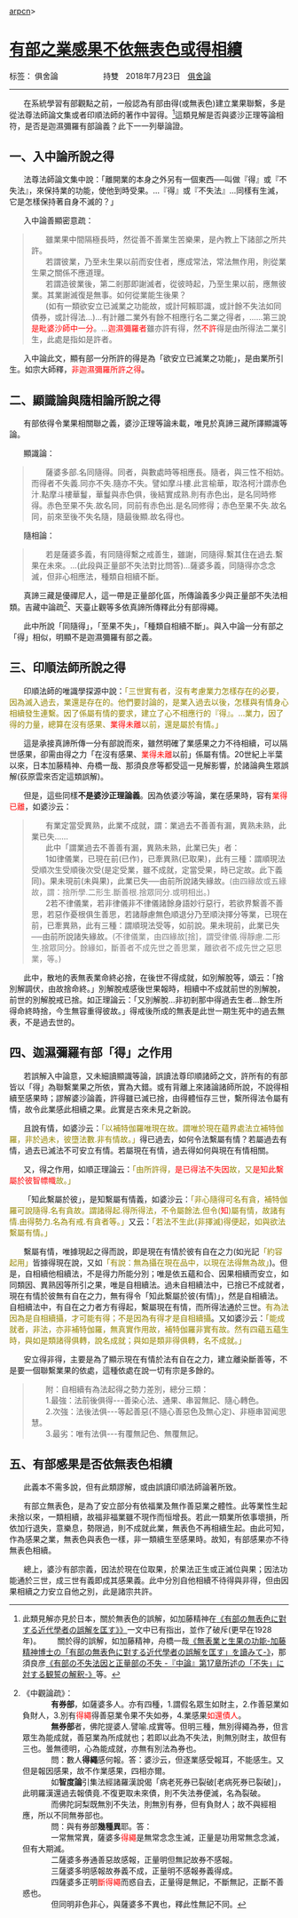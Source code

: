 ﻿[arpcn](https://arpcn.github.io/)><br>

# [有部之業感果不依無表色或得相續][1]

标签： 俱舍論
ᅟᅟᅟᅟᅟᅟ持雙ᅟ2018年7月23日ᅟ[俱舍論](https://mp.weixin.qq.com/s/HNNfqC3dI2HMy4MXRWK-pw)

---

ᅟᅟ在系統學習有部觀點之前，一般認為有部由得(或無表色)建立業果聯繫，多是從法尊法師論文集或者印順法師的著作中習得。[^1]這類見解是否與婆沙正理等論相符，是否是迦濕彌羅有部論義？此下一一列舉論證。

## 一、入中論所說之得

ᅟᅟ法尊法師論文集中說：「離開業的本身之外另有一個東西──叫做『得』或『不失法』，來保持業的功能，使他到時受果。…『得』或『不失法』…同樣有生滅，它是怎樣保持著自身不滅的？」

ᅟᅟ入中論善顯密意疏：

>ᅟᅟ雖業果中間隔極長時，然從善不善業生苦樂果，是內教上下諸部之所共許。<br>
>ᅟᅟ若謂彼業，乃至未生果以前而安住者，應成常法，常法無作用，則從業生果之關係不應道理。<br>
>ᅟᅟ若謂造彼業後，第二剎那即謝滅者，從彼時起，乃至生果以前，應無彼業。其業謝滅復是無事。如何從業能生後果？<br>
>ᅟᅟ(如有一類欲安立已滅業之功能故，或計阿賴耶識，或計餘不失法如同債券，或計得法…)…有計離二業外有餘不相應行名二業之得者，……第三說<font color="red">是毗婆沙師中一分</font>。…<font color="red">迦濕彌羅者</font>雖亦許有得，然<font color="red">不許</font>得是由所得法二業引生，此處是指如是許者。

ᅟᅟ入中論此文，顯有部一分所許的得是為「欲安立已滅業之功能」，是由業所引生。如宗大師釋，<font color="red">非迦濕彌羅所許之得</font>。

## 二、顯識論與隨相論所說之得

ᅟᅟ有部依得令業果相關聯之義，婆沙正理等論未載，唯見於真諦三藏所譯顯識等論。

ᅟᅟ顯識論：

>ᅟᅟ薩婆多部.名同隨得。同者，與數處時等相應長。隨者，與三性不相妨。而得者不失義.同亦不失.隨亦不失。譬如摩斗樓.此言榆華，取洛柯汁謂赤色汁.點摩斗樓華鬘，華鬘與赤色俱，後結實成熟.則有赤色出，是名同時修得。赤色至果不失.故名同，同前有赤色出.是名同修得；赤色至果不失.故名同，前來至後不失名隨，隨最後顯.故名得也。

ᅟᅟ隨相論：

>ᅟᅟ若是薩婆多義，有同隨得繫之戒善生，雖謝，同隨得.繫其住在過去.繫果在未來。…(此段與正量部不失法對比問答)…薩婆多義，同隨得亦念念滅，但非心相應法，種類自相續不斷。

ᅟᅟ真諦三藏是優禪尼人，這一帶是正量部化區，所傳論義多少與正量部不失法相類。吉藏中論疏[^2]、天臺止觀等多依真諦所傳釋此分有部得繩。

ᅟᅟ此中所說「同隨得」，「至果不失」，「種類自相續不斷」。與入中論一分有部之「得」相似，明顯不是迦濕彌羅有部之義。

## 三、印順法師所說之得

ᅟᅟ印順法師的唯識學探源中說：<font color="#958503">「三世實有者，沒有考慮業力怎樣存在的必要，因為滅入過去，業還是存在的。他們要討論的，是業入過去以後，怎樣與有情身心相續發生連繫。因了係屬有情的要求，建立了心不相應行的『得』。…業力，因了得的力量，總算在沒有感果、<font color="red">業得未離</font>以前，還是屬於有情。」</font>

ᅟᅟ這是承接真諦所傳一分有部說而來，雖然明確了業感果之力不待相續，可以隔世感果，卻需由得之力「在沒有感果、<font color="red">業得未離</font>以前」係屬有情。20世紀上半葉以來，日本加藤精神、舟橋一哉、那須良彦等都受這一見解影響，於諸論典生眾誤解(荻原雲來否定這類誤解)。

ᅟᅟ但是，這些同樣**不是婆沙正理論義**。因為依婆沙等論，業在感果時，容有<font color="red">業得已離</font>，如婆沙云：

>ᅟᅟ有業定當受異熟，此業不成就，謂：業過去不善善有漏，異熟未熟，此業已失……<br>
>ᅟᅟ此中「謂業過去不善善有漏，異熟未熟，此業已失」者：<br>
>ᅟᅟ1如律儀業，已現在前(已作)，已牽異熟(已取果)，此有三種：謂順現法受順次生受順後次受(是定受業，雖不成就，定當受果，時已定故。此下義同)。果未現前(未與果)，此業已失──由前所說諸失緣故。<font color="gray">(由四緣故或五緣故，謂：捨所學.二形生.斷善根.捨眾同分.或明相出。)</font><br>
>ᅟᅟ2若不律儀業，若非律儀非不律儀諸餘身語妙行惡行，若欲界繫善不善思，若惡作憂根俱生善思，若諸靜慮無色順退分乃至順決擇分等業，已現在前，已牽異熟，此有三種：謂順現法受等，如前說。果未現前，此業已失──由前所說諸失緣故。<font color="gray">(不律儀業，由四緣故[捨]，謂受律儀.得靜慮.二形生.捨眾同分。餘緣如，斷善者不成先世之善思業，離欲者不成先世之惡思業，等。)</font>

ᅟᅟ此中，散地的表無表業命終必捨，在後世不得成就，如別解脫等，頌云：「捨別解調伏，由故捨命終。」別解脫戒感後世果報時，相續中不成就前世的別解脫，前世的別解脫戒已捨。如正理論云：「又別解脫…非初剎那中得過去生者…餘生所得命終時捨，今生無容重得彼故。」得戒後所成的無表是此世一期生死中的過去無表，不是過去世的。

## 四、迦濕彌羅有部「得」之作用

ᅟᅟ若誤解入中論意，又未細讀顯識等論，誤讀法尊印順諸師之文，許所有的有部皆以「得」為聯繫業果之所依，實為大錯。或有背離上來諸論諸師所說，不說得相續至感果時；謬解婆沙論義，許得雖已滅已捨，由得體恒存三世，繫所得法令屬有情，故令此業感此相續之果。此實是古來未見之新說。

ᅟᅟ且說有情，如婆沙云：<font color="#958503">「以補特伽羅唯現在故。謂唯於現在蘊界處法立補特伽羅，非於過未，彼墮法數.非有情故。」</font>得已過去，如何令法繫屬有情？若屬過去有情，過去已滅法不可安立有情。若屬現在有情，過去得如何與現在有情相關。

ᅟᅟ又，得之作用，如順正理論云：<font color="#958503">「由所許得，<font color="red">是已得法不失因</font>故，又<font color="red">是知此繫屬於彼智幖幟</font>故。」</font>

ᅟᅟ「知此繫屬於彼」，是知繫屬有情義，如婆沙云：<font color="#958503">「非心隨得可名有貪，補特伽羅可說隨得.名有貪故。謂諸得起.得所得法，不令屬餘法.但令(<font color="red">知</font>)屬有情，故諸有情.由得勢力.名為有戒.有貪者等。」</font>又云：<font color="#958503">「若法不生此(非擇滅)得便起，如與欲法繫屬有情。」</font>

ᅟᅟ繫屬有情，唯據現起之得而說，即是現在有情於彼有自在之力(如光記<font color="#958503">「約容起用」</font>皆據得現在說，又如<font color="#958503">「有說：無為攝在現在品中，以現在法得無為故」</font>)。但是，自相續他相續法，不是得力所能分別；唯是依五蘊和合、因果相續而安立，如同類因、異熟因等所引之果，唯是自相續法。過未自相續法中，已捨已不成就者，現在有情於彼無有自在之力，無有得令「知此繫屬於彼(有情)」，然是自相續法。自相續法中，有自在之力者方有得起，繫屬現在有情，而所得法通於三世。<font color="#958503">有為法因為是自相續攝，才可能有得；不是因為有得才是自相續攝</font>。又如婆沙云：<font color="#958503">「能成就者，非法，亦非補特伽羅，無真實作用故，補特伽羅非實有故。然有四蘊五蘊生時，與如是類諸得俱轉，說名成就；與如是類非得俱轉，名不成就。」</font>

ᅟᅟ安立得非得，主要是為了顯示現在有情於法有自在之力，建立離染斷善等，不是要一個聯繫業果的依處，這種依處在說一切有宗是多餘的。

>ᅟᅟ附：自相續有為法起得之勢力差別，總分三類：<br>
>ᅟᅟ1.最強：法前後俱得---善染心法、通果、串習無記、隨心轉色。<br>
>ᅟᅟ2.次強：法後法俱---等起善惡(不隨心善惡色及無心定)、非極串習闻思慧。<br>
>ᅟᅟ3.最劣：唯有法俱---有覆無記色、無覆無記。

## 五、有部感果是否依無表色相續

ᅟᅟ此義本不需多說，但有此類謬解，或由誤讀印順法師論著所致。

ᅟᅟ有部立無表色，是為了安立部分有依福業及無作善惡業之體性。此等業性生起未捨以來，一類相續，故福非福業雖不現作而恒增長。若此一類業所依事壞損，所依加行退失，意樂息，勢限過，則不成就此業，無表色不再相續生起。由此可知，作為感果之業，無表色與表色一樣，非一類續生至感果時。故知，有部感果亦不待無表色相續。

ᅟᅟ總上，婆沙有部宗義，因法於現在位取果，於果法正生或正滅位與果；因法功能通於三世，成三世有義即成其感果義。此中分別自他相續不待得與非得，但由因果相續之力安立自他之別，此是諸宗共許。


[^1]: 此類見解亦見於日本，關於無表色的誤解，如加藤精神在<a href="http://echo-lab.ddo.jp/Libraries/印度学仏教学研究/印度學佛教學研究第1巻第2号/Vol.1 , No.2(1953)061加藤 精神「有部の無表色に對する近代學者の誤解を匡す」.pdf">《有部の無表色に對する近代學者の誤解を匡す》》</a>一文中已有指出，並作了破斥(更早在1928年)。
ᅟᅟ關於得的誤解，如加藤精神，舟橋一哉<a href="http://echo-lab.ddo.jp/Libraries/印度学仏教学研究/印度學佛教學研究第2巻第1号/Vol.2 , No.1(1953)080舟橋 一哉「無表業と生果の功能-加藤精神博士の「有部の無表色に對する近代學者の誤解を匡す」を讀みて-」.pdf">《無表業と生果の功能-加藤精神博士の「有部の無表色に對する近代學者の誤解を匡す」を讀みて-》</a>，那須良彦<a href="http://echo-lab.ddo.jp/Libraries/印度学仏教学研究/印度學佛教學研究第53巻第1号/Vol.53 , No.1(2004)073那須(櫻井) 良彦「有部の不失法因と正量部の不失 -『中論』第17章所述の「不失」に対する観誓の解釈-」.pdf">《有部の不失法因と正量部の不失 -『中論』第17章所述の「不失」に対する観誓の解釈-》</a>等。

[^2]: 《中觀論疏》：<br>ᅟᅟᅟᅟ**有券部**，如薩婆多人。亦有四種，1.謂假名眾生如財主，2.作善惡業如負財人，3.別有<font color="red">得繩</font>得善惡業令果不失如券，4.業感果<font color="red">如還債人</font>。<br>ᅟᅟᅟᅟ**無券部**者，佛陀提婆人.譬喻.成實等。但明三種，無別得繩為券，但言眾生為能成就，善惡業為所成就也；若即以此為不失法，則無別財主，故但有三也。曇無德明，心為能成就，亦無有別法為券也。<br>ᅟᅟᅟᅟ問：數人**得繩**感何報。答：婆沙云，但逐業感受報耳，不能感生。又但是報因感果，故不作業感果，四相亦爾。<br>ᅟᅟᅟᅟ如**智度論**引集法經諸羅漢說偈「病老死券已裂破[老病死券已裂破]」，此明羅漢還過去報債竟.不復更取未來債，則不失法券便滅，名為裂破。<br>ᅟᅟᅟᅟ而佛陀訶梨既無別不失法，則無別有券，但有負財人；故不與經相應，所以不同無券部也。<br>ᅟᅟᅟᅟ問：與有券部**幾種異**耶。答：<br>ᅟᅟᅟᅟ一常無常異，薩婆多<font color="red">得繩</font>是無常念念生滅，正量是功用常無念念滅，但有大期滅。<br>ᅟᅟᅟᅟ二薩婆多券通善惡故感報，正量明但無記故券不感報。<br>ᅟᅟᅟᅟ三薩婆多明感報故券義不成，正量明不感報券義得成。<br>ᅟᅟᅟᅟ四薩婆多正明<font color="red">斷得繩</font>而惑自去，正量得是無記，不斷無記，正斷不善惑也。<br>ᅟᅟᅟᅟ但同明非色非心，與薩婆多不異也，釋此性無記不同。

  [1]: https://mp.weixin.qq.com/s/vQWfUzWsgNVQLB603tCBzQ

